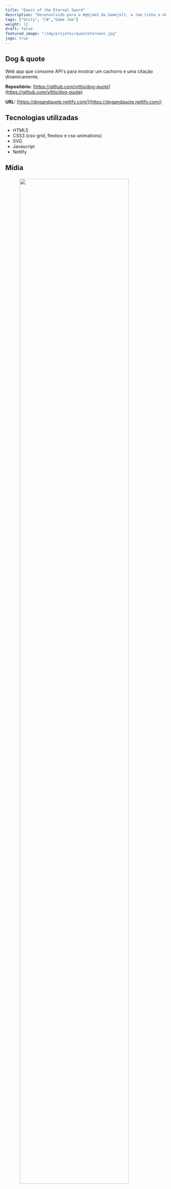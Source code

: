 ```yaml
---
title: "Quest of the Eternal Sword"
description: "Desenvolvido para a #gbjam3 da Gamejolt, a Jam tinha o objetivo de simular uma experiência de jogos para o GameBoy. O jogo foi criado em 10 dias e traz uma aventura épica e nostálgica. "
tags: ["Unity", "C#","Game Jam"]
weight: 12
draft: false
featured_image: "/img/projetos/questeterneal.jpg"
jogo: true
---
```


## Dog & quote

Web app que consome API's para mostrar um cachorro e uma citação dinamicamente.

**Repositório:** [https://github.com/vittis/dog-quote](https://github.com/vittis/dog-quote)

**URL:** [https://dogandquote.netlify.com/](https://dogandquote.netlify.com/)


## Tecnologias utilizadas

* HTML5
* CSS3 (css-grid, flexbox e css-animations)
* SVG 
* Javascript
* Netlify

## Mídia

<figure>
  <img src="/img/projetos/dogquote.png" class="img-responsive center-block" style="width: 90%;padding: 5px;" />
</figure>